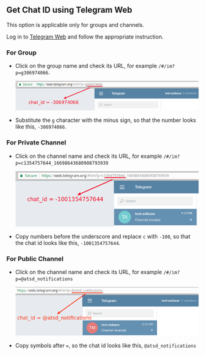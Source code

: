## Get Chat ID using Telegram Web

This option is applicable only for groups and channels.

Log in to [Telegram Web](https://web.telegram.org) and follow the appropriate instruction.

### For Group

* Click on the group name and check its URL, for example `/#/im?p=g306974066`.

     ![](images/id_group.png)

* Substitute the `g` character with the minus sign, so that the number looks like this, `-306974066`.

### For Private Channel

* Click on the channel name and check its URL, for example `/#/im?p=c1354757644_16698643680908793939`

     ![](images/channel_url.png)

* Copy numbers before the underscore and replace `c` with `-100`, so that the chat id looks like this, `-1001354757644`.

### For Public Channel

* Click on the channel name and check its URL, for example `/#/im?p=@atsd_notifications`

     ![](images/public_channel_url.png)

* Copy symbols after `=`, so the chat id looks like this, `@atsd_notifications`